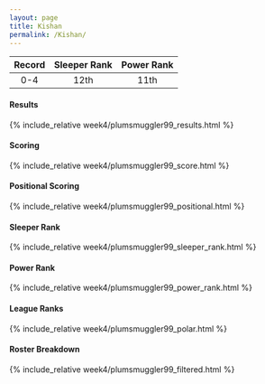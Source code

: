 ```yaml
---
layout: page
title: Kishan
permalink: /Kishan/
---
```


Record | Sleeper Rank | Power Rank               
:--: | :--: | :--:
0-4 | 12th | 11th   

#### Results
{% include_relative week4/plumsmuggler99_results.html %}

#### Scoring
{% include_relative week4/plumsmuggler99_score.html %}

#### Positional Scoring
{% include_relative week4/plumsmuggler99_positional.html %}

#### Sleeper Rank
{% include_relative week4/plumsmuggler99_sleeper_rank.html %}

#### Power Rank
{% include_relative week4/plumsmuggler99_power_rank.html %}

#### League Ranks
{% include_relative week4/plumsmuggler99_polar.html %}

#### Roster Breakdown
{% include_relative week4/plumsmuggler99_filtered.html %}
